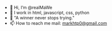 - 👋 Hi, I’m @realMaWe 
- 🌱 I work in html, javascript, css, python
- 🔱 "A winner never stops trying."
- 📫 How to reach me mail: markhtp0@gmail.com



<!---
realMaWe/realMaWe is a ✨ special ✨ repository because its `README.md` (this file) appears on your GitHub profile.
You can click the Preview link to take a look at your changes.
--->
